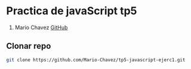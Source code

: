 # Practica de javaScript tp5

1. Mario Chavez [GitHub](https://github.com/Mario-Chavez)

## Clonar repo

```bash
git clone https://github.com/Mario-Chavez/tp5-javascript-ejerc1.git
```
